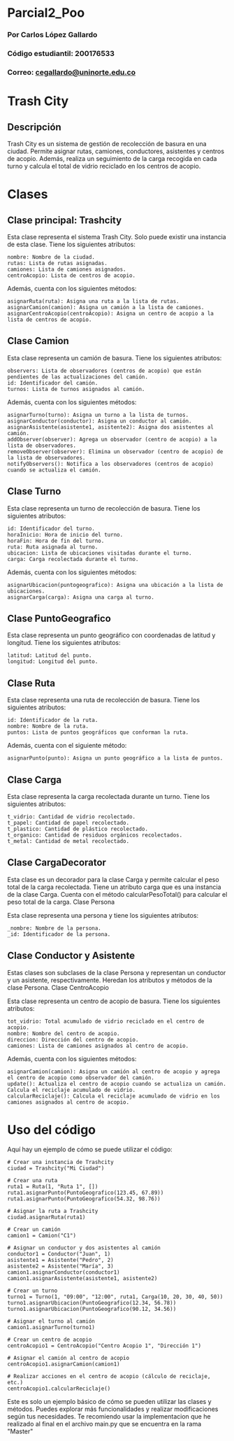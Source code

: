 # Parcial2_Poo
### Por Carlos López Gallardo
### Código estudiantil: 200176533
### Correo: cegallardo@uninorte.edu.co

# Trash City
## Descripción

Trash City es un sistema de gestión de recolección de basura en una ciudad. Permite asignar rutas, camiones, conductores, asistentes y centros de acopio. Además, realiza un seguimiento de la carga recogida en cada turno y calcula el total de vidrio reciclado en los centros de acopio.
# Clases
## Clase principal: Trashcity

Esta clase representa el sistema Trash City. Solo puede existir una instancia de esta clase. Tiene los siguientes atributos:

    nombre: Nombre de la ciudad.
    rutas: Lista de rutas asignadas.
    camiones: Lista de camiones asignados.
    centroAcopio: Lista de centros de acopio.

Además, cuenta con los siguientes métodos:

    asignarRuta(ruta): Asigna una ruta a la lista de rutas.
    asignarCamion(camion): Asigna un camión a la lista de camiones.
    asignarCentroAcopio(centroAcopio): Asigna un centro de acopio a la lista de centros de acopio.

## Clase Camion

Esta clase representa un camión de basura. Tiene los siguientes atributos:

    observers: Lista de observadores (centros de acopio) que están pendientes de las actualizaciones del camión.
    id: Identificador del camión.
    turnos: Lista de turnos asignados al camión.

Además, cuenta con los siguientes métodos:

    asignarTurno(turno): Asigna un turno a la lista de turnos.
    asignarConductor(conductor): Asigna un conductor al camión.
    asignarAsistente(asistente1, asistente2): Asigna dos asistentes al camión.
    addObserver(observer): Agrega un observador (centro de acopio) a la lista de observadores.
    removeObserver(observer): Elimina un observador (centro de acopio) de la lista de observadores.
    notifyObservers(): Notifica a los observadores (centros de acopio) cuando se actualiza el camión.

## Clase Turno

Esta clase representa un turno de recolección de basura. Tiene los siguientes atributos:

    id: Identificador del turno.
    horaInicio: Hora de inicio del turno.
    horaFin: Hora de fin del turno.
    ruta: Ruta asignada al turno.
    ubicacion: Lista de ubicaciones visitadas durante el turno.
    carga: Carga recolectada durante el turno.

Además, cuenta con los siguientes métodos:

    asignarUbicacion(puntogeografico): Asigna una ubicación a la lista de ubicaciones.
    asignarCarga(carga): Asigna una carga al turno.

## Clase PuntoGeografico

Esta clase representa un punto geográfico con coordenadas de latitud y longitud. Tiene los siguientes atributos:

    latitud: Latitud del punto.
    longitud: Longitud del punto.

## Clase Ruta

Esta clase representa una ruta de recolección de basura. Tiene los siguientes atributos:

    id: Identificador de la ruta.
    nombre: Nombre de la ruta.
    puntos: Lista de puntos geográficos que conforman la ruta.

Además, cuenta con el siguiente método:

    asignarPunto(punto): Asigna un punto geográfico a la lista de puntos.

## Clase Carga

Esta clase representa la carga recolectada durante un turno. Tiene los siguientes atributos:

    t_vidrio: Cantidad de vidrio recolectado.
    t_papel: Cantidad de papel recolectado.
    t_plastico: Cantidad de plástico recolectado.
    t_organico: Cantidad de residuos orgánicos recolectados.
    t_metal: Cantidad de metal recolectado.

## Clase CargaDecorator

Esta clase es un decorador para la clase Carga y permite calcular el peso total de la carga recolectada. Tiene un atributo carga que es una instancia de la clase Carga. Cuenta con el método calcularPesoTotal() para calcular el peso total de la carga.
Clase Persona

Esta clase representa una persona y tiene los siguientes atributos:

    _nombre: Nombre de la persona.
    _id: Identificador de la persona.

## Clase Conductor y Asistente

Estas clases son subclases de la clase Persona y representan un conductor y un asistente, respectivamente. Heredan los atributos y métodos de la clase Persona.
Clase CentroAcopio

Esta clase representa un centro de acopio de basura. Tiene los siguientes atributos:

    tot_vidrio: Total acumulado de vidrio reciclado en el centro de acopio.
    nombre: Nombre del centro de acopio.
    direccion: Dirección del centro de acopio.
    camiones: Lista de camiones asignados al centro de acopio.

Además, cuenta con los siguientes métodos:

    asignarCamion(camion): Asigna un camión al centro de acopio y agrega el centro de acopio como observador del camión.
    update(): Actualiza el centro de acopio cuando se actualiza un camión. Calcula el reciclaje acumulado de vidrio.
    calcularReciclaje(): Calcula el reciclaje acumulado de vidrio en los camiones asignados al centro de acopio.

# Uso del código

Aquí hay un ejemplo de cómo se puede utilizar el código:

```
# Crear una instancia de Trashcity
ciudad = Trashcity("Mi Ciudad")

# Crear una ruta
ruta1 = Ruta(1, "Ruta 1", [])
ruta1.asignarPunto(PuntoGeografico(123.45, 67.89))
ruta1.asignarPunto(PuntoGeografico(54.32, 98.76))

# Asignar la ruta a Trashcity
ciudad.asignarRuta(ruta1)

# Crear un camión
camion1 = Camion("C1")

# Asignar un conductor y dos asistentes al camión
conductor1 = Conductor("Juan", 1)
asistente1 = Asistente("Pedro", 2)
asistente2 = Asistente("María", 3)
camion1.asignarConductor(conductor1)
camion1.asignarAsistente(asistente1, asistente2)

# Crear un turno
turno1 = Turno(1, "09:00", "12:00", ruta1, Carga(10, 20, 30, 40, 50))
turno1.asignarUbicacion(PuntoGeografico(12.34, 56.78))
turno1.asignarUbicacion(PuntoGeografico(90.12, 34.56))

# Asignar el turno al camión
camion1.asignarTurno(turno1)

# Crear un centro de acopio
centroAcopio1 = CentroAcopio("Centro Acopio 1", "Dirección 1")

# Asignar el camión al centro de acopio
centroAcopio1.asignarCamion(camion1)

# Realizar acciones en el centro de acopio (cálculo de reciclaje, etc.)
centroAcopio1.calcularReciclaje()

```

Este es solo un ejemplo básico de cómo se pueden utilizar las clases y métodos. Puedes explorar más funcionalidades y realizar modificaciones según tus necesidades.
Te recomiendo usar la implementacion que he realizado al final en el archivo main.py que se encuentra en la rama "Master"
